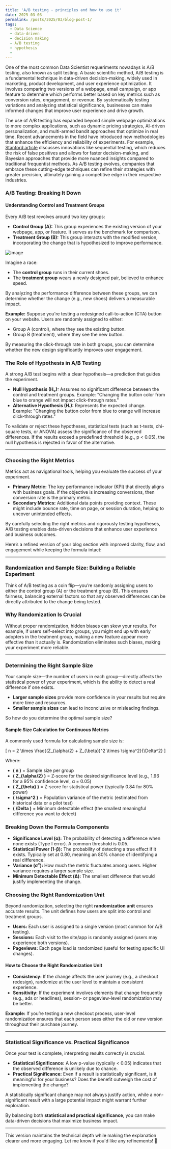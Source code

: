 ```yaml
---
title: 'A/B testing - principles and how to use it'
date: 2025-03-03
permalink: /posts/2025/03/blog-post-1/
tags:
  - Data Science
  - data-driven
  - decision making
  - A/B testing
  - hypothesis
  - 
---
```

One of the most common Data Scientist requeriments nowadays is A/B testing, also known as split testing. A basic scientific method, A/B testing is a fundamental technique in data-driven decision-making, widely used in marketing, product development, and user experience optimization. It involves comparing two versions of a webpage, email campaign, or app feature to determine which performs better based on key metrics such as conversion rates, engagement, or revenue. By systematically testing variations and analyzing statistical significance, businesses can make informed changes that improve user experience and drive growth.

The use of A/B testing has expanded beyond simple webpage optimizations to more complex applications, such as dynamic pricing strategies, AI-driven personalization, and multi-armed bandit approaches that optimize in real time. Recent advancements in the field have introduced new methodologies that enhance the efficiency and reliability of experiments. For example, [Stanford article](https://www.gsb.stanford.edu/insights/ab-testing-gets-upgrade-digital-age) discusses innovations like sequential testing, which reduces the risk of false positives and allows for faster decision-making, and Bayesian approaches that provide more nuanced insights compared to traditional frequentist methods. As A/B testing evolves, companies that embrace these cutting-edge techniques can refine their strategies with greater precision, ultimately gaining a competitive edge in their respective industries.

### A/B Testing: Breaking It Down  

#### Understanding Control and Treatment Groups  

Every A/B test revolves around two key groups:  

- **Control Group (A):** This group experiences the existing version of your webpage, app, or feature. It serves as the benchmark for comparison.  
- **Treatment Group (B):** This group interacts with the modified version, incorporating the change that is hypothesized to improve performance.  

![image](https://github.com/user-attachments/assets/329c438b-2118-4f51-afad-c6d9fd636704)

Imagine a race:  

- The **control group** runs in their current shoes.  
- The **treatment group** wears a newly designed pair, believed to enhance speed.  

By analyzing the performance difference between these groups, we can determine whether the change (e.g., new shoes) delivers a measurable impact.  

**Example:** Suppose you're testing a redesigned call-to-action (CTA) button on your website. Users are randomly assigned to either:  
- Group A (control), where they see the existing button.  
- Group B (treatment), where they see the new button.  

By measuring the click-through rate in both groups, you can determine whether the new design significantly improves user engagement.  

### The Role of Hypothesis in A/B Testing  

A strong A/B test begins with a clear hypothesis—a prediction that guides the experiment.  

- **Null Hypothesis (H₀):** Assumes no significant difference between the control and treatment groups. Example: "Changing the button color from blue to orange will not impact click-through rates."  
- **Alternative Hypothesis (H₁):** Represents the expected change. Example: "Changing the button color from blue to orange will increase click-through rates."  

To validate or reject these hypotheses, statistical tests (such as t-tests, chi-square tests, or ANOVA) assess the significance of the observed differences. If the results exceed a predefined threshold (e.g., p < 0.05), the null hypothesis is rejected in favor of the alternative.  

---

### Choosing the Right Metrics  

Metrics act as navigational tools, helping you evaluate the success of your experiment.  

- **Primary Metric:** The key performance indicator (KPI) that directly aligns with business goals. If the objective is increasing conversions, then conversion rate is the primary metric.  
- **Secondary Metrics:** Additional data points providing context. These might include bounce rate, time on page, or session duration, helping to uncover unintended effects.  

By carefully selecting the right metrics and rigorously testing hypotheses, A/B testing enables data-driven decisions that enhance user experience and business outcomes.

Here’s a refined version of your blog section with improved clarity, flow, and engagement while keeping the formula intact:  

---

### **Randomization and Sample Size: Building a Reliable Experiment**  

Think of A/B testing as a coin flip—you’re randomly assigning users to either the control group (A) or the treatment group (B). This ensures fairness, balancing external factors so that any observed differences can be directly attributed to the change being tested.  

### **Why Randomization Is Crucial**  

Without proper randomization, hidden biases can skew your results. For example, if users self-select into groups, you might end up with early adopters in the treatment group, making a new feature appear more effective than it actually is. Randomization eliminates such biases, making your experiment more reliable.  

---

### **Determining the Right Sample Size**  

Your sample size—the number of users in each group—directly affects the statistical power of your experiment, which is the ability to detect a real difference if one exists.  

- **Larger sample sizes** provide more confidence in your results but require more time and resources.  
- **Smaller sample sizes** can lead to inconclusive or misleading findings.  

So how do you determine the optimal sample size?  

#### **Sample Size Calculation for Continuous Metrics**  

A commonly used formula for calculating sample size is:  

\[
n = 2 \times \frac{(Z_{\alpha/2} + Z_{\beta})^2 \times \sigma^2}{\Delta^2}
\]

Where:  
- **\( n \)** = Sample size per group  
- **\( Z_{\alpha/2} \)** = Z-score for the desired significance level (e.g., 1.96 for a 95% confidence level, α = 0.05)  
- **\( Z_{\beta} \)** = Z-score for statistical power (typically 0.84 for 80% power)  
- **\( \sigma^2 \)** = Population variance of the metric (estimated from historical data or a pilot test)  
- **\( \Delta \)** = Minimum detectable effect (the smallest meaningful difference you want to detect)  

### **Breaking Down the Formula Components**  

- **Significance Level (α):** The probability of detecting a difference when none exists (Type I error). A common threshold is 0.05.  
- **Statistical Power (1-β):** The probability of detecting a true effect if it exists. Typically set at 0.80, meaning an 80% chance of identifying a real difference.  
- **Variance (σ²):** How much the metric fluctuates among users. Higher variance requires a larger sample size.  
- **Minimum Detectable Effect (Δ):** The smallest difference that would justify implementing the change.  

### **Choosing the Right Randomization Unit**  

Beyond randomization, selecting the right **randomization unit** ensures accurate results. The unit defines how users are split into control and treatment groups.  

- **Users:** Each user is assigned to a single version (most common for A/B testing).  
- **Sessions:** Each visit to the site/app is randomly assigned (users may experience both versions).  
- **Pageviews:** Each page load is randomized (useful for testing specific UI changes).  

#### **How to Choose the Right Randomization Unit**  

- **Consistency:** If the change affects the user journey (e.g., a checkout redesign), randomize at the user level to maintain a consistent experience.  
- **Sensitivity:** If the experiment involves elements that change frequently (e.g., ads or headlines), session- or pageview-level randomization may be better.  

**Example:** If you’re testing a new checkout process, user-level randomization ensures that each person sees either the old or new version throughout their purchase journey.  

---

### **Statistical Significance vs. Practical Significance**  

Once your test is complete, interpreting results correctly is crucial.  

- **Statistical Significance:** A low p-value (typically < 0.05) indicates that the observed difference is unlikely due to chance.  
- **Practical Significance:** Even if a result is statistically significant, is it meaningful for your business? Does the benefit outweigh the cost of implementing the change?  

A statistically significant change may not always justify action, while a non-significant result with a large potential impact might warrant further exploration.  

By balancing both **statistical and practical significance**, you can make data-driven decisions that maximize business impact.  

---

This version maintains the technical depth while making the explanation clearer and more engaging. Let me know if you'd like any refinements! 🚀
